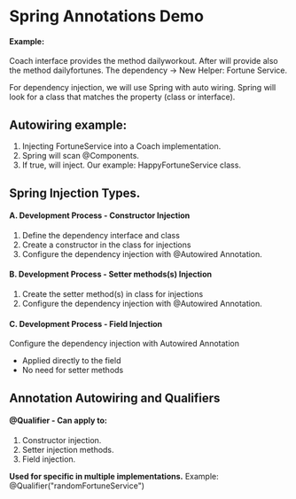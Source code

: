 # Spring Annotations Demo 

#### Example:

Coach interface provides the method dailyworkout.
After will provide also the method dailyfortunes.
The dependency -> New Helper: Fortune Service.

For dependency injection, we will use Spring with auto wiring.
Spring will look for a class that matches the property (class or interface).

## Autowiring example:
1. Injecting FortuneService into a Coach implementation.
2. Spring will scan @Components.
3. If true, will inject. Our example: HappyFortuneService class.

## Spring Injection Types.

#### A. Development Process - Constructor Injection
1. Define the dependency interface and class
2. Create a constructor in the class for injections
3. Configure the dependency injection with @Autowired Annotation.

#### B. Development Process - Setter methods(s) Injection
1. Create the setter method(s) in class for injections
2. Configure the dependency injection with @Autowired Annotation.


#### C. Development Process - Field Injection
 Configure the dependency injection with Autowired Annotation
 - Applied directly to the field
 - No need for setter methods



## Annotation Autowiring and Qualifiers

#### @Qualifier - Can apply to:
1. Constructor injection.
2. Setter injection methods.
3. Field injection.

**Used for specific in multiple implementations.**
Example: @Qualifier("randomFortuneService")

